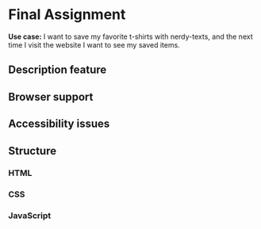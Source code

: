 # Final Assignment
**Use case:** I want to save my favorite t-shirts with nerdy-texts, and the next time I visit the website I want to see my saved items.

## Description feature

## Browser support

## Accessibility issues

## Structure

### HTML

### CSS

### JavaScript